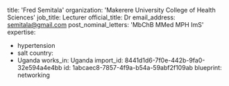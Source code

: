 title: 'Fred Semitala'
organization: 'Makerere University College of Health Sciences'
job_title: Lecturer
official_title: Dr
email_address: semitala@gmail.com
post_nominal_letters: 'MbChB MMed MPH ImS'
expertise:
  - hypertension
  - salt
country:
  - Uganda
works_in: Uganda
import_id: 8441d1d6-7f0e-442b-9fa0-32e594a4e4bb
id: 1abcaec8-7857-4f9a-b54a-59abf2f109ab
blueprint: networking
